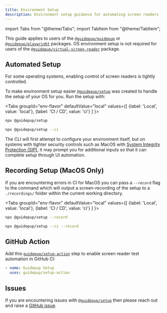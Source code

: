 ```yaml
---
title: Environment Setup
description: Environment setup guidance for automating screen readers for accessibility testing with Guidepup
---
```


import Tabs from "@theme/Tabs";
import TabItem from "@theme/TabItem";

This guide applies to users of the [`@guidepup/guidepup`](https://github.com/guidepup/guidepup) or [`@guidepup/playwright`](https://github.com/guidepup/guidepup-playwright) packages. OS environment setup is not required for users of the [`@guidepup/virtual-screen-reader`](https://github.com/guidepup/virtual-screen-reader) package.

## Automated Setup

For some operating systems, enabling control of screen readers is tightly controlled.

To make environment setup easier [`@guidepup/setup`](https://github.com/guidepup/setup) was created to handle the setup of your OS for you. Run the setup with:

<Tabs
  groupId="env-flavor"
  defaultValue="local"
  values={[
    {label: 'Local', value: 'local'},
    {label: 'CI / CD', value: 'ci'}
  ]
}>
<TabItem value="local">

```bash
npx @guidepup/setup
```

</TabItem>
<TabItem value="ci">

```bash
npx @guidepup/setup --ci
```

</TabItem>
</Tabs>

The CLI will first attempt to configure your environment itself, but on systems with tighter security controls such as MacOS with [System Integrity Protection (SIP)](https://support.apple.com/en-gb/HT204899), it may prompt you for additional inputs so that it can complete setup through UI automation.

## Recording Setup (MacOS Only)

If you are encountering errors in CI for MacOS you can pass a `--record` flag to the command which will output a screen-recording of the setup to a `./recordings/` folder within the current working directory.

<Tabs
  groupId="env-flavor"
  defaultValue="local"
  values={[
    {label: 'Local', value: 'local'},
    {label: 'CI / CD', value: 'ci'}
  ]
}>
<TabItem value="local">

```bash
npx @guidepup/setup --record
```

</TabItem>
<TabItem value="ci">

```bash
npx @guidepup/setup --ci --record
```

</TabItem>
</Tabs>

## GitHub Action

Add this [`guidepup/setup-action`](https://github.com/marketplace/actions/guidepup-setup) step to enable screen reader test automation in GitHub CI:

```yaml
- name: Guidepup Setup
  uses: guidepup/setup-action
```

## Issues

If you are encountering issues with [`@guidepup/setup`](https://github.com/guidepup/setup) then please reach out and raise a [GitHub issue](https://github.com/guidepup/setup/issues).